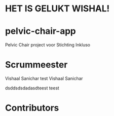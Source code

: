 # HET IS GELUKT WISHAL!

# pelvic-chair-app

Pelvic Chair project voor Stichting Inkluso

# Scrummeester

Vishaal Sanichar test
Vishaal Sanichar

dsddsdsdadasdteest
teest
# Contributors 


